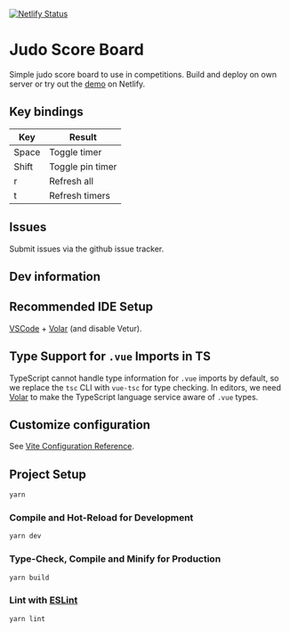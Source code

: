 [![Netlify Status](https://api.netlify.com/api/v1/badges/8afdab9f-0b63-4950-9c8f-7c500cee1217/deploy-status)](https://app.netlify.com/sites/yuseigachi-score/deploys)

# Judo Score Board

Simple judo score board to use in competitions. Build and deploy on own server or try out the [demo](https://yuseigachi-score.netlify.app) on Netlify.

## Key bindings

| Key   | Result           |
| ----- | ---------------- |
| Space | Toggle timer     |
| Shift | Toggle pin timer |
| r     | Refresh all      |
| t     | Refresh timers   |

## Issues

Submit issues via the github issue tracker.

## Dev information

## Recommended IDE Setup

[VSCode](https://code.visualstudio.com/) + [Volar](https://marketplace.visualstudio.com/items?itemName=Vue.volar) (and disable Vetur).

## Type Support for `.vue` Imports in TS

TypeScript cannot handle type information for `.vue` imports by default, so we replace the `tsc` CLI with `vue-tsc` for type checking. In editors, we need [Volar](https://marketplace.visualstudio.com/items?itemName=Vue.volar) to make the TypeScript language service aware of `.vue` types.

## Customize configuration

See [Vite Configuration Reference](https://vitejs.dev/config/).

## Project Setup

```sh
yarn
```

### Compile and Hot-Reload for Development

```sh
yarn dev
```

### Type-Check, Compile and Minify for Production

```sh
yarn build
```

### Lint with [ESLint](https://eslint.org/)

```sh
yarn lint
```
